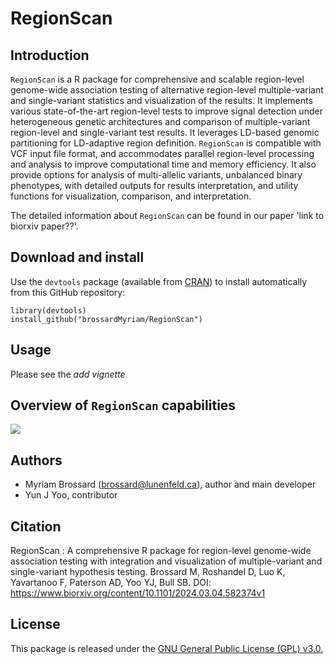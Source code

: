 # RegionScan

## Introduction
`RegionScan` is a R package for comprehensive and scalable region-level genome-wide association testing of alternative region-level multiple-variant and single-variant statistics and visualization of the results. It implements various state-of-the-art region-level tests to improve signal detection under heterogeneous genetic architectures and comparison of multiple-variant region-level and single-variant test results. It leverages LD-based genomic partitioning for LD-adaptive region definition. `RegionScan` is compatible with VCF input file format, and accommodates parallel region-level processing and analysis to improve computational time and memory efficiency. It also provide options for analysis of multi-allelic variants, unbalanced binary phenotypes, with detailed outputs for results interpretation, and utility functions for visualization, comparison, and interpretation.

The detailed information about `RegionScan` can be found in our paper 'link to biorxiv paper??'.

## Download and install
Use the `devtools` package (available from
[CRAN](http://cran-r.c3sl.ufpr.br/web/packages/devtools/index.html)) to
install automatically from this GitHub repository:

```{r, eval=TRUE}
library(devtools)
install_github("brossardMyriam/RegionScan")
```

## Usage
Please see the *add vignette*

## Overview of `RegionScan` capabilities
 <img src="https://github.com/brossardMyriam/RegionScan/blob/main/Fig1_Sept12_CIHR.gif" />

## Authors
- Myriam Brossard (brossard@lunenfeld.ca), author and main developer
- Yun J Yoo, contributor

## Citation
RegionScan : A comprehensive R package for region-level genome-wide association testing with integration and visualization of multiple-variant and single-variant hypothesis testing.
Brossard M, Roshandel D, Luo K, Yavartanoo F, Paterson AD, Yoo YJ, Bull SB.
DOI: https://www.biorxiv.org/content/10.1101/2024.03.04.582374v1

## License
This package is released under the [GNU General Public License (GPL) v3.0.](https://www.gnu.org/licenses/gpl-3.0.html)
